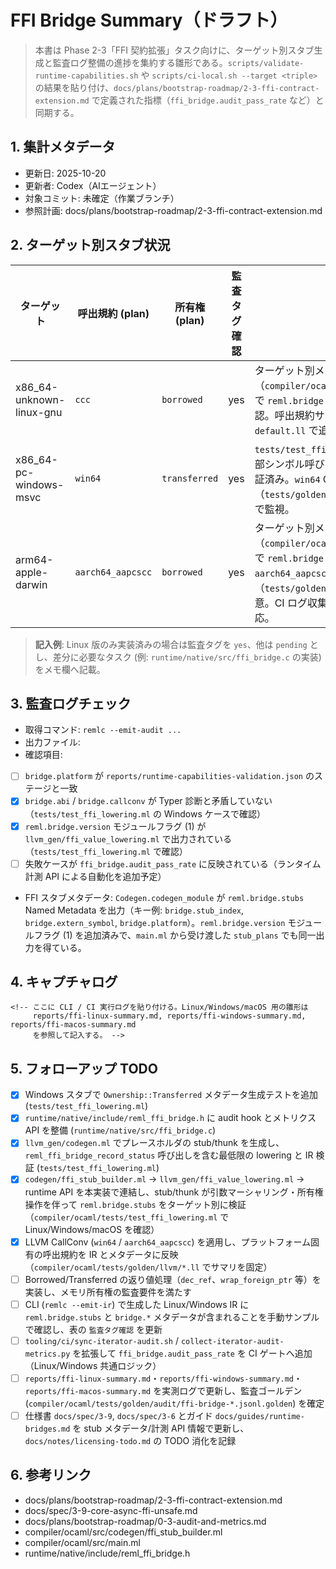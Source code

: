 # FFI Bridge Summary（ドラフト）

> 本書は Phase 2-3「FFI 契約拡張」タスク向けに、ターゲット別スタブ生成と監査ログ整備の進捗を集約する雛形である。`scripts/validate-runtime-capabilities.sh` や `scripts/ci-local.sh --target <triple>` の結果を貼り付け、`docs/plans/bootstrap-roadmap/2-3-ffi-contract-extension.md` で定義された指標（`ffi_bridge.audit_pass_rate` など）と同期する。

## 1. 集計メタデータ

- 更新日: 2025-10-20
- 更新者: Codex（AIエージェント）
- 対象コミット: 未確定（作業ブランチ）
- 参照計画: docs/plans/bootstrap-roadmap/2-3-ffi-contract-extension.md

## 2. ターゲット別スタブ状況

| ターゲット | 呼出規約 (plan) | 所有権 (plan) | 監査タグ確認 | メモ |
| --- | --- | --- | --- | --- |
| x86_64-unknown-linux-gnu | `ccc` | `borrowed` | yes | ターゲット別メタデータテスト（`compiler/ocaml/tests/test_ffi_lowering.ml`）で `reml.bridge.stubs` とランタイムフックを確認。呼出規約サマリを `tests/golden/llvm/linux-default.ll` で追跡中。 |
| x86_64-pc-windows-msvc | `win64` | `transferred` | yes | `tests/test_ffi_lowering.ml` で stub/thunk → 外部シンボル呼び出しおよび成功メトリクス記録を検証済み。`win64` CallConv を適用し、ゴールデン（`tests/golden/llvm/windows-transferred.ll`）で監視。 |
| arm64-apple-darwin | `aarch64_aapcscc` | `borrowed` | yes | ターゲット別メタデータテスト（`compiler/ocaml/tests/test_ffi_lowering.ml`）で `reml.bridge.stubs` とサンク経路を検証。`aarch64_aapcscc` CallConv を適用し、ゴールデン（`tests/golden/llvm/macos-borrowed.ll`）を用意。CI ログ収集と IR ゴールデン強化は今後の対応。 |

> **記入例**: Linux 版のみ実装済みの場合は監査タグを `yes`、他は `pending` とし、差分に必要なタスク (例: `runtime/native/src/ffi_bridge.c` の実装) をメモ欄へ記載。

## 3. 監査ログチェック

- 取得コマンド: `remlc --emit-audit ...`
- 出力ファイル: <!-- path/to/audit.jsonl -->
- 確認項目:
- [ ] `bridge.platform` が `reports/runtime-capabilities-validation.json` のステージと一致
- [x] `bridge.abi` / `bridge.callconv` が Typer 診断と矛盾していない（`tests/test_ffi_lowering.ml` の Windows ケースで確認）
- [x] `reml.bridge.version` モジュールフラグ (1) が `llvm_gen/ffi_value_lowering.ml` で出力されている（`tests/test_ffi_lowering.ml` で確認）
- [ ] 失敗ケースが `ffi_bridge.audit_pass_rate` に反映されている（ランタイム計測 API による自動化を追加予定）
- FFI スタブメタデータ: `Codegen.codegen_module` が `reml.bridge.stubs` Named Metadata を出力（キー例: `bridge.stub_index`, `bridge.extern_symbol`, `bridge.platform`）。`reml.bridge.version` モジュールフラグ (1) を追加済みで、`main.ml` から受け渡した `stub_plans` でも同一出力を得ている。

## 4. キャプチャログ

```text
<!-- ここに CLI / CI 実行ログを貼り付ける。Linux/Windows/macOS 用の雛形は
     reports/ffi-linux-summary.md, reports/ffi-windows-summary.md, reports/ffi-macos-summary.md
     を参照して記入する。 -->
```

## 5. フォローアップ TODO

- [x] Windows スタブで `Ownership::Transferred` メタデータ生成テストを追加 (`tests/test_ffi_lowering.ml`)
- [x] `runtime/native/include/reml_ffi_bridge.h` に audit hook とメトリクス API を整備 (`runtime/native/src/ffi_bridge.c`)
- [x] `llvm_gen/codegen.ml` でプレースホルダの stub/thunk を生成し、`reml_ffi_bridge_record_status` 呼び出しを含む最低限の lowering と IR 検証 (`tests/test_ffi_lowering.ml`)
- [x] `codegen/ffi_stub_builder.ml` → `llvm_gen/ffi_value_lowering.ml` → runtime API を本実装で連結し、stub/thunk が引数マーシャリング・所有権操作を伴って `reml.bridge.stubs` をターゲット別に検証（`compiler/ocaml/tests/test_ffi_lowering.ml` で Linux/Windows/macOS を確認）
- [x] LLVM CallConv (`win64` / `aarch64_aapcscc`) を適用し、プラットフォーム固有の呼出規約を IR とメタデータに反映（`compiler/ocaml/tests/golden/llvm/*.ll` でサマリを固定）
- [ ] Borrowed/Transferred の返り値処理（`dec_ref`、`wrap_foreign_ptr` 等）を実装し、メモリ所有権の監査要件を満たす
- [ ] CLI (`remlc --emit-ir`) で生成した Linux/Windows IR に `reml.bridge.stubs` と `bridge.*` メタデータが含まれることを手動サンプルで確認し、表の `監査タグ確認` を更新
- [ ] `tooling/ci/sync-iterator-audit.sh` / `collect-iterator-audit-metrics.py` を拡張して `ffi_bridge.audit_pass_rate` を CI ゲートへ追加（Linux/Windows 共通ロジック）
- [ ] `reports/ffi-linux-summary.md`・`reports/ffi-windows-summary.md`・`reports/ffi-macos-summary.md` を実測ログで更新し、監査ゴールデン (`compiler/ocaml/tests/golden/audit/ffi-bridge-*.jsonl.golden`) を確定
- [ ] 仕様書 `docs/spec/3-9`, `docs/spec/3-6` とガイド `docs/guides/runtime-bridges.md` を stub メタデータ/計測 API 情報で更新し、`docs/notes/licensing-todo.md` の TODO 消化を記録

## 6. 参考リンク

- docs/plans/bootstrap-roadmap/2-3-ffi-contract-extension.md
- docs/spec/3-9-core-async-ffi-unsafe.md
- docs/plans/bootstrap-roadmap/0-3-audit-and-metrics.md
- compiler/ocaml/src/codegen/ffi_stub_builder.ml
- compiler/ocaml/src/main.ml
- runtime/native/include/reml_ffi_bridge.h
